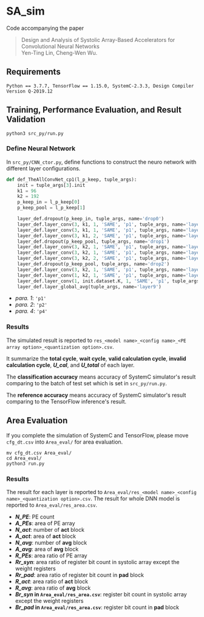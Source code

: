 # SA_sim
Code accompanying the paper
> Design and Analysis of Systolic Array-Based Accelerators for Convolutional Neural Networks \
> Yen-Ting Lin, Cheng-Wen Wu.

## Requirements
```
Python == 3.7.7, TensorFlow == 1.15.0, SystemC-2.3.3, Design Compiler Version Q-2019.12
```

## Training, Performance Evaluation, and Result Validation
```
python3 src_py/run.py
```

### Define Neural Network
In `src_py/CNN_ctor.py`, define functions to construct the neuro network with different layer configurations.
```py
def def_TheAllConvNet_cp1(l_p_keep, tuple_args):
	init = tuple_args[3].init
	k1 = 96
	k2 = 192
	p_keep_in = l_p_keep[0]
	p_keep_pool = l_p_keep[1]

	layer_def.dropout(p_keep_in, tuple_args, name='drop0')
	layer_def.layer_conv(3, k1, 1, 'SAME', 'p1', tuple_args, name='layerC0')
	layer_def.layer_conv(3, k1, 1, 'SAME', 'p1', tuple_args, name='layerC1')
	layer_def.layer_conv(3, k1, 2, 'SAME', 'p1', tuple_args, name='layerP2')
	layer_def.dropout(p_keep_pool, tuple_args, name='drop1')
	layer_def.layer_conv(3, k2, 1, 'SAME', 'p1', tuple_args, name='layerC3')
	layer_def.layer_conv(3, k2, 1, 'SAME', 'p1', tuple_args, name='layerC4')
	layer_def.layer_conv(3, k2, 2, 'SAME', 'p1', tuple_args, name='layerP5')
	layer_def.dropout(p_keep_pool, tuple_args, name='drop2')
	layer_def.layer_conv(3, k2, 1, 'SAME', 'p1', tuple_args, name='layerC6')
	layer_def.layer_conv(1, k2, 1, 'SAME', 'p1', tuple_args, name='layerC7')
	layer_def.layer_conv(1, init.dataset.K, 1, 'SAME', 'p1', tuple_args, name='layerC8')
	layer_def.layer_global_avg(tuple_args, name='layer9')
```
* _para. 1_: `'p1'`
* _para. 2_: `'p2'`
* _para. 4_: `'p4'`

### Results
The simulated result is reported to `res_<model name>_<config name>_<PE array option>_<quantization option>.csv`.

It summarize the **total cycle**, **wait cycle**, **valid calculation cycle**, **invalid calculation cycle**, **_U_cal_**, and **_U_total_** of each layer.

The **classification accuracy** means accuracy of SystemC simulator's result comparing to the batch of test set which is set in `src_py/run.py`.

The **reference accuracy** means accuracy of SystemC simulator's result comparing to the TensorFlow inference's result.

## Area Evaluation
If you complete the simulation of SystemC and TensorFlow, please move `cfg_dt.csv` into `Area_eval/` for area evaluation.
```
mv cfg_dt.csv Area_eval/
cd Area_eval/
python3 run.py
```

### Results
The result for each layer is reported to `Area_eval/res_<model name>_<config name>_<quantization option>.csv`.
The result for whole DNN model is reported to `Area_eval/res_area.csv`.
* **_N_PE_**: PE count
* **_A_PEs_**: area of PE array
* **_N_act_**: number of __act__ block
* **_A_act_**: area of __act__ block
* **_N_avg_**: number of __avg__ block
* **_A_avg_**: area of __avg__ block
* **_R_PEs_**: area ratio of PE array
* **_Rr_syn_**: area ratio of register bit count in systolic array except the weight registers
* **_Rr_pad_**: area ratio of register bit count in __pad__ block
* **_R_act_**: area ratio of __act__ block
* **_R_avg_**: area ratio of __avg__ block
* **_Br_syn_ in `Area_eval/res_area.csv`**: register bit count in systolic array except the weight registers
* **_Br_pad_ in `Area_eval/res_area.csv`**: register bit count in __pad__ block
